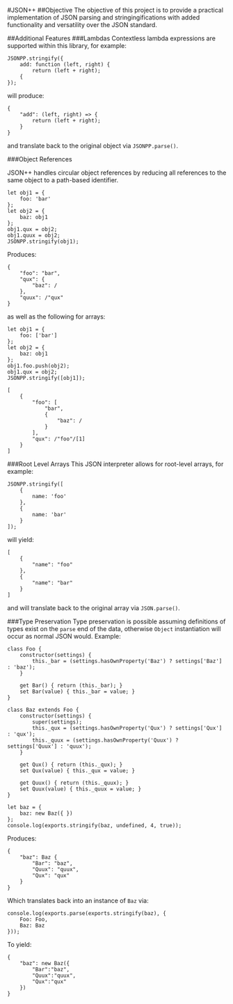 #JSON++
##Objective
The objective of this project is to provide a practical implementation of JSON parsing and stringingifications with added functionality and versatility over the JSON standard.

##Additional Features
###Lambdas
Contextless lambda expressions are supported within this library, for example:

    JSONPP.stringify({
        add: function (left, right) {
            return (left + right);
        {
    });

will produce:

    {
        "add": (left, right) => {
            return (left + right);
        }
    }

and translate back to the original object via `JSONPP.parse()`.

###Object References

JSON++ handles circular object references by reducing all references to the same object to a path-based identifier.

    let obj1 = {
        foo: 'bar'
    };
    let obj2 = {
        baz: obj1
    };
    obj1.qux = obj2;
    obj1.quux = obj2;
    JSONPP.stringify(obj1);

Produces:

    {
        "foo": "bar",
        "qux": {
            "baz": /
        },
        "quux": /"qux"
    }

as well as the following for arrays:

    let obj1 = {
        foo: ['bar']
    };
    let obj2 = {
        baz: obj1
    };
    obj1.foo.push(obj2);
    obj1.qux = obj2;
    JSONPP.stringify([obj1]);

    [
        {
            "foo": [
                "bar",
                {
                    "baz": /
                }
            ],
            "qux": /"foo"/[1]
        }
    ]

###Root Level Arrays
This JSON interpreter allows for root-level arrays, for example:

    JSONPP.stringify([
        {
            name: 'foo'
        },
        {
            name: 'bar'
        }
    ]);

will yield:

    [
        {
            "name": "foo"
        },
        {
            "name": "bar"
        }
    ]

and will translate back to the original array via `JSON.parse()`.

###Type Preservation
Type preservation is possible assuming definitions of types exist on the `parse` end of the data, otherwise `Object` instantiation will occur as normal JSON would.  Example:

    class Foo {
		constructor(settings) {
    		this._bar = (settings.hasOwnProperty('Baz') ? settings['Baz'] : 'baz');
        }
        
        get Bar() { return (this._bar); }
        set Bar(value) { this._bar = value; }
    }
    
    class Baz extends Foo {
        constructor(settings) {
            super(settings);
            this._qux = (settings.hasOwnProperty('Qux') ? settings['Qux'] : 'qux');
            this._quux = (settings.hasOwnProperty('Quux') ? settings['Quux'] : 'quux');
        }
    
        get Qux() { return (this._qux); }
        set Qux(value) { this._qux = value; }
        
        get Quux() { return (this._quux); }
        set Quux(value) { this._quux = value; }
    }
    
    let baz = {
        baz: new Baz({ })
    };
    console.log(exports.stringify(baz, undefined, 4, true));

Produces:

    {
        "baz": Baz {
            "Bar": "baz",
            "Quux": "quux",
            "Qux": "qux"
        }
    }

Which translates back into an instance of `Baz` via:

    console.log(exports.parse(exports.stringify(baz), {
        Foo: Foo,
        Baz: Baz
    }));

To yield:

    {
        "baz": new Baz({
            "Bar":"baz",
            "Quux":"quux",
            "Qux":"qux"
        })
    }